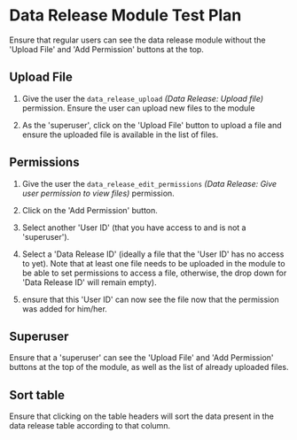 # Data Release Module Test Plan 

Ensure that regular users can see the data release module without the 
'Upload File' and 'Add Permission' buttons at the top.


## Upload File
1. Give the user the `data_release_upload` *(Data Release: Upload file)* permission. 
 Ensure the user can upload new files to the module
 
2. As the 'superuser', click on the 'Upload File' button to upload a file 
 and ensure the uploaded file is available in the list of files.
 
## Permissions

1. Give the user the `data_release_edit_permissions` *(Data Release: Give user 
permission to view files)* permission.

2. Click on the 'Add Permission' button.

3. Select another 'User ID' (that you have access to and is not a 'superuser').
 
4. Select a 'Data Release ID' (ideally a file that the 'User ID' has no 
access to yet). Note that at least one file needs to be uploaded in the 
module to be able to set permissions to access a file, otherwise, the drop 
down for 'Data Release ID' will remain empty).
 
5. ensure that this 'User ID' can now see the file now that the 
permission was added for him/her.

## Superuser

Ensure that a 'superuser' can see the 'Upload File' and 'Add 
Permission' buttons at the top of the module, as well as the list of already 
uploaded files.

## Sort table
 
Ensure that clicking on the table headers will sort the data present 
in the data release table according to that column.
